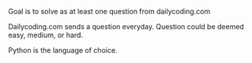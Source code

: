 Goal is to solve as at least one question from dailycoding.com

Dailycoding.com sends a question everyday. Question could be deemed easy, medium, or hard.

Python is the language of choice.

